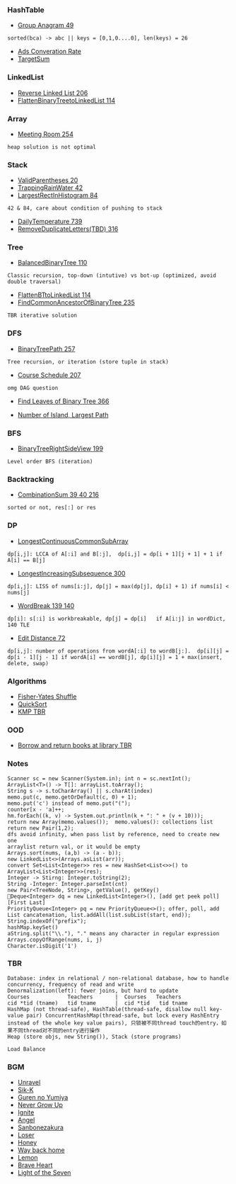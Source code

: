 
### HashTable
- [Group Anagram 49](./Hash/GroupAnagram/Solution.java)
```
sorted(bca) -> abc || keys = [0,1,0....0], len(keys) = 26
```
- [Ads Converation Rate](./Hash/AdsConversionRate/Solution.py)
- [TargetSum](./Hash/MeanSumTarget/Solution.java)

### LinkedList
- [Reverse Linked List 206](./LinkedList/ReverseLinkedList/Solution.java)
- [FlattenBinaryTreetoLinkedList 114](./Tree/FlattenBTtoLinkedList/Solution.java)

### Array
- [Meeting Room 254](./Stack/MeetingRooms/Solution.java)
```
heap solution is not optimal
```

### Stack
- [ValidParentheses 20](./Stack/ValidParentheses/Solution.java)
- [TrappingRainWater 42](./Stack/TrappingRainWater/Solution.java)
- [LargestRectInHistogram 84](./Stack/LargestRectInHistogram/Solution.java)
```
42 & 84, care about condition of pushing to stack
```
- [DailyTemperature 739](./Stack/DailyTemperatures/Solution.java)
- [RemoveDuplicateLetters(TBD) 316](./Stack/RemoveDuplicateLetters/Solution.java)

### Tree
- [BalancedBinaryTree 110](./Tree/BalancedBinaryTree)
```
Classic recursion, top-down (intutive) vs bot-up (optimized, avoid double traversal)
```
- [FlattenBTtoLinkedList 114](./Tree/FlattenBTtoLinkedList)
- [FindCommonAncestorOfBinaryTree 235](./Tree/FindCommonAncestorOfBinaryTree)
```
TBR iterative solution
```

### DFS
- [BinaryTreePath 257](./Tree/BinaryTreePath)
```
Tree recursion, or iteration (store tuple in stack)
```
- [Course Schedule 207](./DFS/CourseSchedule)
```
omg DAG question
```
- [Find Leaves of Binary Tree 366](./DFS/FindLeavesOfBinaryTree)

- [Number of Island, Largest Path](./DFS/FindLargestIntPath/Solution.cpp)


### BFS
- [BinaryTreeRightSideView 199](./BFS/BinaryTreeRightSideView/Solution.java)
```
Level order BFS (iteration)
```

### Backtracking
- [CombinationSum 39 40 216](./Array/CombinationSum/Solution.java)
```
sorted or not, res[:] or res
```

### DP
- [LongestContinuousCommonSubArray](./DP/longestCommonSubArray)
```
dp[i,j]: LCCA of A[:i] and B[:j],  dp[i,j] = dp[i + 1][j + 1] + 1 if A[i] == B[j]
```
- [LongestIncreasingSubsequence 300](./DP/longestIncreasingSubsequence)
```
dp[i,j]: LISS of nums[i:j], dp[j] = max(dp[j], dp[i] + 1) if nums[i] < nums[j]
```

- [WordBreak 139 140](./DP/wordBreak/Solution.py)
```
dp[i]: s[:i] is workbreakable, dp[j] = dp[i]   if A[i:j] in wordDict, 140 TLE
```

- [Edit Distance 72](./DP/editDistance/Solution.py)
```
dp[i,j]: number of operations from wordA[:i] to wordB[j:].  dp[i][j] = dp[i - 1][j - 1] if wordA[i] == wordB[j], dp[i][j] = 1 + max(insert, delete, swap)  
```


### Algorithms
- [Fisher-Yates Shuffle](./Algos/Fisher-Yates/Solution.py)
- [QuickSort](./Algos/QuickSort/Solution.java)
- [KMP TBR](./Algos/KMP/Solution.java)

### OOD
- [Borrow and return books at library TBR](./OOD/library/Library.java)

### Notes
```
Scanner sc = new Scanner(System.in); int n = sc.nextInt();
ArrayList<T>() -> T[]: arrayList.toArray();
String s -> s.toCharArray() || s.charAt(index)
memo.put(c, memo.getOrDefault(c, 0) + 1);
memo.put('c') instead of memo.put("(");
counter[x - 'a]++;
hm.forEach((k, v) -> System.out.println(k + ": " + (v + 10)));
return new Array(memo.values());  memo.values(): collections list
return new Pair(1,2);
dfs avoid infinity, when pass list by reference, need to create new one
arraylist return val, or it would be empty
Arrays.sort(nums, (a,b) -> (a - b));
new LinkedList<>(Arrays.asList(arr));
convert Set<List<Integer>> res = new HashSet<List<>>() to ArrayList<List<Integer>>(res);
Integer -> Stirng: Integer.toString(2);
String -Integer: Integer.parseInt(cnt)
new Pair<TreeNode, String>, getValue(), getKey()
Deque<Integer> dq = new LinkedList<Integer>(), [add get peek poll][First Last]
PriorityQueue<Integer> pq = new PriorityQueue<>(); offer, poll, add
List cancatenation, list.addAll(list.subList(start, end));
String.indexOf("prefix");
hashMap.keySet()
aString.split("\\."), "." means any character in regular expression
Arrays.copyOfRange(nums, i, j)
Character.isDigit('1')
```

### TBR
```
Database: index in relational / non-relational database, how to handle concurrency, frequency of read and write
Denormalization(left): fewer joins, but hard to update
Courses            Teachers       |  Courses   Teachers
cid *tid (tname)   tid tname      |  cid *tid   tid tname
HashMap (not thread-safe), HashTable(thread-safe, disallow null key-value pair) ConcurrentHashMap(thread-safe, but lock every HashEntry instead of the whole key value pairs), 只锁被不同thread touch的entry，如果不同thread对不同的entry进行操作
Heap (store objs, new String()), Stack (store programs)

Load Balance

```



### BGM
- [Unravel](https://www.youtube.com/watch?v=xFMPBPOy9SI)
- [Sik-K](https://www.youtube.com/watch?v=36HvpOE4opQ)
- [Guren no Yumiya](https://www.youtube.com/watch?v=MIUQGbA8B4k)
- [Never Grow Up](https://www.youtube.com/watch?v=qw7oS1FBHyI)
- [Ignite](https://www.youtube.com/watch?v=sCwB3qKS_SQ)
- [Angel](https://www.youtube.com/watch?v=fOUfYU2NEJU)
- [Sanbonezakura](https://www.youtube.com/watch?v=LxkEr-3GCGU)
- [Loser](https://www.youtube.com/watch?v=Dx_fKPBPYUI)
- [Honey](https://www.youtube.com/watch?v=l3n6DiaELcc)
- [Way back home](https://www.youtube.com/watch?v=4KSDFEI5I00)
- [Lemon](https://www.youtube.com/watch?v=Gz1ldpRfg74)
- [Brave Heart](https://www.youtube.com/watch?v=YsTGTwqNfsQ)
- [Light of the Seven](https://www.youtube.com/watch?v=OCqMDeD6Fmc)

